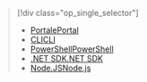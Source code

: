 > [!div class="op_single_selector"]
> * [<span data-ttu-id="f91d0-101">Portale</span><span class="sxs-lookup"><span data-stu-id="f91d0-101">Portal</span></span>](../articles/data-lake-analytics/data-lake-analytics-manage-use-portal.md)
> * [<span data-ttu-id="f91d0-102">CLI</span><span class="sxs-lookup"><span data-stu-id="f91d0-102">CLI</span></span>](../articles/data-lake-analytics/data-lake-analytics-manage-use-cli.md)
> * [<span data-ttu-id="f91d0-103">PowerShell</span><span class="sxs-lookup"><span data-stu-id="f91d0-103">PowerShell</span></span>](../articles/data-lake-analytics/data-lake-analytics-manage-use-powershell.md)
> * [<span data-ttu-id="f91d0-104">.NET SDK</span><span class="sxs-lookup"><span data-stu-id="f91d0-104">.NET SDK</span></span>](../articles/data-lake-analytics/data-lake-analytics-manage-use-dotnet-sdk.md)
> * [<span data-ttu-id="f91d0-105">Node.JS</span><span class="sxs-lookup"><span data-stu-id="f91d0-105">Node.js</span></span>](../articles/data-lake-analytics/data-lake-analytics-manage-use-nodejs.md)
> 
> 

